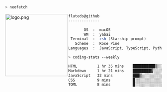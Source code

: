 ```zsh
> neofetch
```

<!--img align="left" src="https://github.com/fluteds.png" alt="logo.png" width="200"/>-->
<img align="left" src="https://external-content.duckduckgo.com/iu/?u=https%3A%2F%2F78.media.tumblr.com%2F975fca5f82161b190efdcaa05ffbd4ec%2Ftumblr_p6q6m9TJF01x3p3jmo1_500.png&f=1&nofb=1" alt="logo.png" width="200"/>

```csharp
fluteds@github
--------------

       OS  :  macOS
       WM  :  yabai
 Terminal  :  zsh (Starship prompt)  
   Scheme  :  Rose Pine  
Languages  :  JavaScript, TypeScript, Python, HTML, CSS  

```

```zsh
> coding-stats --weekly
```

<!--START_SECTION:waka-->

```txt
HTML         1 hr 35 mins    ██████████▒░░░░░░░░░░░░░░   40.93 %
Markdown     1 hr 21 mins    ████████▓░░░░░░░░░░░░░░░░   34.62 %
JavaScript   32 mins         ███▒░░░░░░░░░░░░░░░░░░░░░   13.81 %
CSS          9 mins          █░░░░░░░░░░░░░░░░░░░░░░░░   03.89 %
TOML         8 mins          █░░░░░░░░░░░░░░░░░░░░░░░░   03.62 %
```

<!--END_SECTION:waka-->

